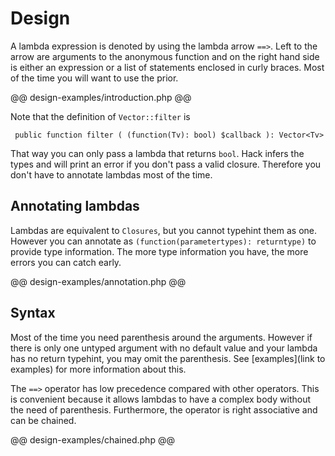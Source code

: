 # Design

A lambda expression is denoted by using the lambda arrow `==>`.
Left to the arrow are arguments to the anonymous function and on the right hand side is either an expression or a list of statements enclosed in curly braces. Most of the time you will want to use the prior.

@@ design-examples/introduction.php @@

Note that the definition of `Vector::filter` is

     public function filter ( (function(Tv): bool) $callback ): Vector<Tv>

That way you can only pass a lambda that returns `bool`. Hack infers the types and will print an error if you don't pass a valid closure. Therefore you don't have to annotate lambdas most of the time.

## Annotating lambdas

Lambdas are equivalent to `Closures`, but you cannot typehint them as one. However you can annotate  as `(function(parametertypes): returntype)` to provide type information. The more type information you have, the more errors you can catch early.

@@ design-examples/annotation.php @@


## Syntax

Most of the time you need parenthesis around the arguments. However if there is only one untyped argument with no default value and your lambda has no return typehint, you may omit the parenthesis. See [examples](link to examples) for more information about this.

The `==>` operator has low precedence compared with other operators. This is convenient because it allows lambdas to have a complex body without the need of parenthesis. Furthermore, the operator is right associative and can be chained.

@@ design-examples/chained.php @@
